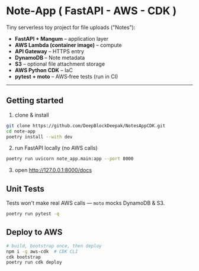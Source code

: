 # Note‑App ( FastAPI - AWS - CDK )

Tiny serverless toy project for file uploads ("Notes"):

* **FastAPI + Mangum** – application layer  
* **AWS Lambda (container image)** – compute  
* **API Gateway** – HTTPS entry  
* **DynamoDB** – Note metadata  
* **S3** – optional file attachment storage  
* **AWS Python CDK** – IaC
* **pytest + moto** – AWS‑free tests (run in CI)

---

## Getting started

1. clone & install
```bash
git clone https://github.com/DeepBlockDeepak/NotesAppCDK.git
cd note-app
poetry install --with dev
```

2. run FastAPI locally (no AWS calls)
```bash
poetry run uvicorn note_app.main:app --port 8000
```

3. open http://127.0.0.1:8000/docs

## Unit Tests
Tests won't make real AWS calls — `moto` mocks DynamoDB & S3.
```bash
poetry run pytest -q
```

## Deploy to AWS
```bash
# build, bootstrap once, then deploy
npm i -g aws-cdk  # CDK CLI
cdk bootstrap
poetry run cdk deploy
```
